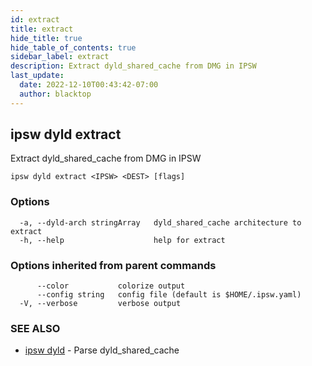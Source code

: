 ```yaml
---
id: extract
title: extract
hide_title: true
hide_table_of_contents: true
sidebar_label: extract
description: Extract dyld_shared_cache from DMG in IPSW
last_update:
  date: 2022-12-10T00:43:42-07:00
  author: blacktop
---
```

## ipsw dyld extract

Extract dyld_shared_cache from DMG in IPSW

```
ipsw dyld extract <IPSW> <DEST> [flags]
```

### Options

```
  -a, --dyld-arch stringArray   dyld_shared_cache architecture to extract
  -h, --help                    help for extract
```

### Options inherited from parent commands

```
      --color           colorize output
      --config string   config file (default is $HOME/.ipsw.yaml)
  -V, --verbose         verbose output
```

### SEE ALSO

* [ipsw dyld](/docs/cli/ipsw/dyld)	 - Parse dyld_shared_cache

